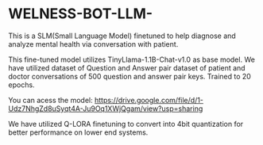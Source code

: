 # WELNESS-BOT-LLM-
This is a SLM(Small Language Model) finetuned to help diagnose and analyze mental health via conversation with patient.

This fine-tuned model utilizes TinyLlama-1.1B-Chat-v1.0 as base model.
We have utilized dataset of Question and Answer pair dataset of patient and doctor conversations of 500 question and answer pair keys.
Trained to 20 epochs.

You can acess the model:
https://drive.google.com/file/d/1-Udz7NhgZd8uSyqt4A-Ju9Oq1XWjQgam/view?usp=sharing

We have utilized Q-LORA finetuning to convert into 4bit quantization for better performance on lower end systems.
